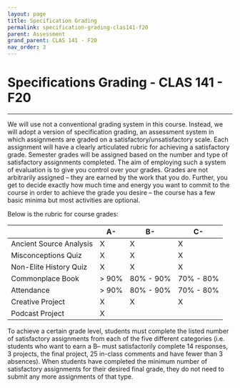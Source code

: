 ```yaml
---
layout: page
title: Specification Grading
permalink: specification-grading-clas141-f20
parent: Assessment
grand_parent: CLAS 141 - F20
nav_order: 3
---
```


# Specifications Grading - CLAS 141 - F20

***

We will use not a conventional grading system in this course. Instead, we will adopt a version of specification grading, an assessment system in which assignments are graded on a satisfactory/unsatisfactory scale. Each assignment will have a clearly articulated rubric for achieving a satisfactory grade. Semester grades will be assigned based on the number and type of satisfactory assignments completed. The aim of employing such a system of evaluation is to give you control over your grades. Grades are not arbitrarily assigned – they are earned by the work that you do. Further, you get to decide exactly how much time and energy you want to commit to the course in order to achieve the grade you desire – the course has a few basic minima but most activities are optional.

Below is the rubric for course grades:

|      | A- | B- | C- |
| ----------- | ----------- | ----------- | ----------- |
| Ancient Source Analysis    | X       | X       |X      |
| Misconceptions Quiz  | X        | X  |X  |
| Non-Elite History Quiz   | X       | X  |X |
| Commonplace Book   | > 90%       | 80% - 90%  | 70% - 80%  |
| Attendance  | > 90%      | 80% - 90%  |70% - 80%  |
| Creative Project  | X      | X  |X  |
| Podcast Project  | X      | |  |

To achieve a certain grade level, students must complete the listed number of satisfactory assignments from each of the five different categories (i.e. students who want to earn a B– must satisfactorily complete 14 responses, 3 projects, the final project, 25 in-class comments and have fewer than 3 absences). When students have completed the minimum number of satisfactory assignments for their desired final grade, they do not need to submit any more assignments of that type.
